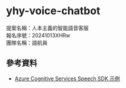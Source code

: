 # yhy-voice-chatbot

提案名稱：人本主義的智能語音客服  
報名序號：20241013XHRw  
團隊名稱：語航員

## 參考資料

- [Azure Cognitive Services Speech SDK 示例](https://github.com/Azure-Samples/cognitive-services-speech-sdk.git)
